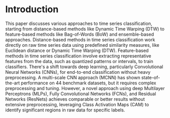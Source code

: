 # Introduction
This paper discusses various approaches to time series classification, starting from distance-based methods like Dynamic Time Warping (DTW) to feature-based methods like Bag-of-Words (BoW) and ensemble-based approaches. 
Distance-based methods in time series classification work directly on raw time series data using predefined similarity measures, like Euclidean distance or Dynamic Time Warping (DTW).
Feature-based methods in time series classification involve extracting representative features from the data, such as quantized patterns or intervals, to train classifiers.
There's a shift towards deep learning, particularly Convolutional Neural Networks (CNNs), for end-to-end classification without heavy preprocessing. 
A multi-scale CNN approach (MCNN) has shown state-of-the-art performance on 44 benchmark datasets, but it requires complex preprocessing and tuning. 
However, a novel approach using deep Multilayer Perceptrons (MLPs), Fully Convolutional Networks (FCNs), and Residual Networks (ResNets) achieves comparable or better results without extensive preprocessing, leveraging Class Activation Maps (CAM) to identify significant regions in raw data for specific labels.
